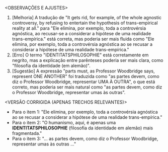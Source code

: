 <OBSERVAÇÕES E AJUSTES>
1. [Melhoria] A tradução de "It gets rid, for example, of the whole agnostic controversy, by refusing to entertain the hypothesis of trans-empirical reality at all." para "Ele elimina, por exemplo, toda a controvérsia agnóstica, ao recusar-se a considerar a hipótese de uma realidade trans-empírica." está correta, mas poderia ser mais fluida como "Ele elimina, por exemplo, toda a controvérsia agnóstica ao se recusar a considerar a hipótese de uma realidade trans-empírica."
2. [Erro] O termo "IDENTITATSPHILOSOPHIE" está corretamente em negrito, mas a explicação entre parênteses poderia ser mais clara, como "filosofia da identidade (em alemão)".
3. [Sugestão] A expressão "parts must, as Professor Woodbridge says, represent ONE ANOTHER" foi traduzida como "as partes devem, como diz o Professor Woodbridge, representar UMA À OUTRA", o que está correto, mas poderia ser mais natural como "as partes devem, como diz o Professor Woodbridge, representar umas às outras".

<VERSÃO CORRIGIDA (APENAS TRECHOS RELEVANTES)>
- Para o item 1: "Ele elimina, por exemplo, toda a controvérsia agnóstica ao se recusar a considerar a hipótese de uma realidade trans-empírica."
- Para o item 2: "O humanismo, aqui, é apenas uma **IDENTITATSPHILOSOPHIE** (filosofia da identidade em alemão) mais fragmentada."
- Para o item 3: "... as partes devem, como diz o Professor Woodbridge, representar umas às outras ..."